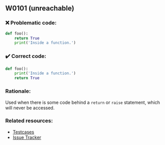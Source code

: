 ## W0101 (unreachable)

### :x: Problematic code:

```python
def foo():
    return True
    print('Inside a function.')
```

### :heavy_check_mark: Correct code:

```python
def foo():
    print('Inside a function.')
    return True
```

### Rationale:

Used when there is some code behind a `return` or `raise` statement, which
will never be accessed.

### Related resources:

- [Testcases](https://github.com/PyCQA/pylint/blob/master/tests/functional/u/unreachable.py)
- [Issue Tracker](https://github.com/PyCQA/pylint/issues?q=is%3Aissue+%22unreachable%22+OR+%22W0101%22)
